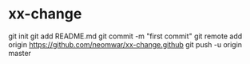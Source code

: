 # xx-change

git init
git add README.md
git commit -m "first commit"
git remote add origin https://github.com/neomwar/xx-change.github
git push -u origin master
